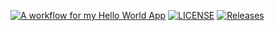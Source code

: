 [![A workflow for my Hello World App](https://github.com/SoPyayTun/Devlop_Lab/actions/workflows/main.yml/badge.svg)](https://github.com/SoPyayTun/Devlop_Lab/actions/workflows/main.yml)
[![LICENSE](https://img.shields.io/github/license/<SoPyayTun>/devops.svg?style=flat-square)](https://github.com/<SoPyayTun>/Devlop_Lab/blob/master/LICENSE)
[![Releases](https://img.shields.io/github/release/<SoPyayTun>/devops/all.svg?style=flat-square)](https://github.com/<SoPyayTun>/Devlop_Lab/releases)
